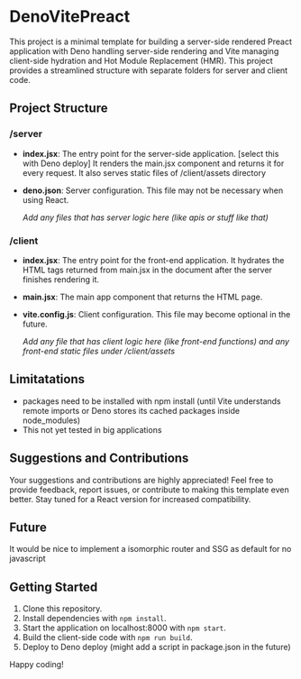 # DenoVitePreact
This project is a minimal template for building a server-side rendered Preact application with Deno handling server-side rendering and Vite managing client-side hydration and Hot Module Replacement (HMR). This project provides a streamlined structure with separate folders for server and client code.


## Project Structure




### /server

- **index.jsx**: The entry point for the server-side application. [select this with Deno deploy]
  It renders the main.jsx component and returns it for every request. It also serves static files of /client/assets directory
- **deno.json**: Server configuration. This file may not be necessary when using React.

  *Add any files that has server logic here (like apis or stuff like that)*


### /client

- **index.jsx**: The entry point for the front-end application. It hydrates the HTML tags returned from main.jsx in the document after the server finishes rendering it.
- **main.jsx**: The main app component that returns the HTML page.
- **vite.config.js**: Client configuration. This file may become optional in the future.

  *Add any file that has client logic here (like front-end functions) and any front-end static files under /client/assets*
  

## Limitatations

- packages need to be installed with npm install (until Vite understands remote imports or Deno stores its cached packages inside node_modules)
- This not yet tested in big applications


## Suggestions and Contributions

Your suggestions and contributions are highly appreciated! Feel free to provide feedback, report issues, or contribute to making this template even better. Stay tuned for a React version for increased compatibility.

## Future
It would be nice to implement a isomorphic router and SSG as default for no javascript


## Getting Started

1. Clone this repository.
2. Install dependencies with `npm install`.
3. Start the application on localhost:8000 with `npm start`.
4. Build the client-side code with `npm run build`.
6. Deploy to Deno deploy (might add a script in package.json in the future)

Happy coding!



